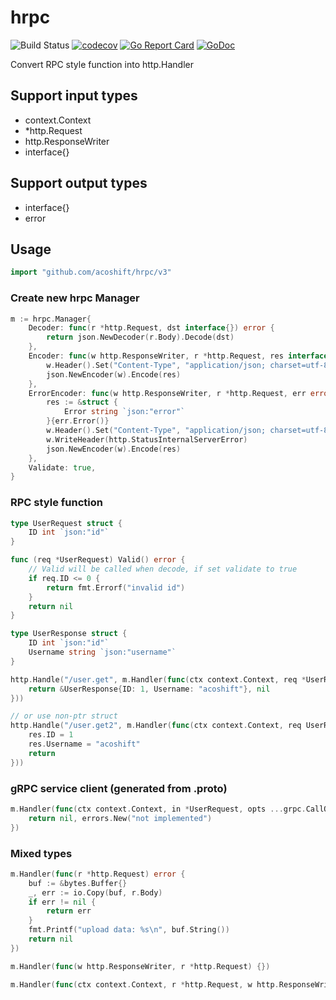 # hrpc

![Build Status](https://github.com/acoshift/hrpc/actions/workflows/test.yaml/badge.svg?branch=master)
[![codecov](https://codecov.io/gh/acoshift/hrpc/branch/master/graph/badge.svg?token=3AMuow5vXh)](https://codecov.io/gh/acoshift/hrpc)
[![Go Report Card](https://goreportcard.com/badge/github.com/acoshift/hrpc)](https://goreportcard.com/report/github.com/acoshift/hrpc)
[![GoDoc](https://pkg.go.dev/badge/github.com/acoshift/hrpc)](https://pkg.go.dev/github.com/acoshift/hrpc)

Convert RPC style function into http.Handler

## Support input types

- context.Context
- *http.Request
- http.ResponseWriter
- interface{}

## Support output types

- interface{}
- error

## Usage

```go
import "github.com/acoshift/hrpc/v3"
```

### Create new hrpc Manager

```go
m := hrpc.Manager{
	Decoder: func(r *http.Request, dst interface{}) error {
		return json.NewDecoder(r.Body).Decode(dst)
	},
	Encoder: func(w http.ResponseWriter, r *http.Request, res interface{}) {
		w.Header().Set("Content-Type", "application/json; charset=utf-8")
		json.NewEncoder(w).Encode(res)
	},
	ErrorEncoder: func(w http.ResponseWriter, r *http.Request, err error) {
		res := &struct {
			Error string `json:"error"`
		}{err.Error()}
		w.Header().Set("Content-Type", "application/json; charset=utf-8")
		w.WriteHeader(http.StatusInternalServerError)
		json.NewEncoder(w).Encode(res)
	},
	Validate: true,
}
```

### RPC style function

```go
type UserRequest struct {
	ID int `json:"id"`
}

func (req *UserRequest) Valid() error {
	// Valid will be called when decode, if set validate to true
	if req.ID <= 0 {
		return fmt.Errorf("invalid id")
	}
	return nil
}

type UserResponse struct {
	ID int `json:"id"`
	Username string `json:"username"`
}

http.Handle("/user.get", m.Handler(func(ctx context.Context, req *UserRequest) (*UserResponse, error) {
	return &UserResponse{ID: 1, Username: "acoshift"}, nil
}))

// or use non-ptr struct
http.Handle("/user.get2", m.Handler(func(ctx context.Context, req UserRequest) (res UserResponse, err error) {
	res.ID = 1
	res.Username = "acoshift"
	return
}))
```

### gRPC service client (generated from .proto)

```go
m.Handler(func(ctx context.Context, in *UserRequest, opts ...grpc.CallOption) (*UserResponse, error) {
	return nil, errors.New("not implemented")
})
```

### Mixed types

```go
m.Handler(func(r *http.Request) error {
	buf := &bytes.Buffer{}
	_, err := io.Copy(buf, r.Body)
	if err != nil {
		return err
	}
	fmt.Printf("upload data: %s\n", buf.String())
	return nil
})

m.Handler(func(w http.ResponseWriter, r *http.Request) {})

m.Handler(func(ctx context.Context, r *http.Request, w http.ResponseWriter) {})
```
